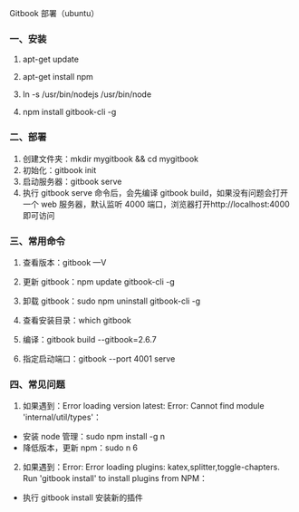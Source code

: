 Gitbook 部署（ubuntu）

### 一、安装

1. apt-get update

2. apt-get install npm

3. ln -s /usr/bin/nodejs /usr/bin/node

4. npm install gitbook-cli -g

### 二、部署

1. 创建文件夹：mkdir mygitbook && cd mygitbook
2. 初始化：gitbook init
3. 启动服务器：gitbook serve
4. 执行 gitbook serve 命令后，会先编译 gitbook build，如果没有问题会打开一个 web 服务器，默认监听 4000 端口，浏览器打开http://localhost:4000即可访问

### 三、常用命令

1. 查看版本：gitbook —V

2. 更新 gitbook：npm update gitbook-cli -g

3. 卸载 gitbook：sudo npm uninstall gitbook-cli -g

4. 查看安装目录：which gitbook

5. 编译：gitbook build --gitbook=2.6.7

6. 指定启动端口：gitbook --port 4001 serve

### 四、常见问题

1. 如果遇到：Error loading version latest: Error: Cannot find module 'internal/util/types'：

- 安装 node 管理：sudo npm install -g n
- 降低版本，更新 npm：sudo n 6

2. 如果遇到：Error: Error loading plugins: katex,splitter,toggle-chapters. Run 'gitbook install' to install plugins from NPM：

- 执行 gitbook install 安装新的插件
